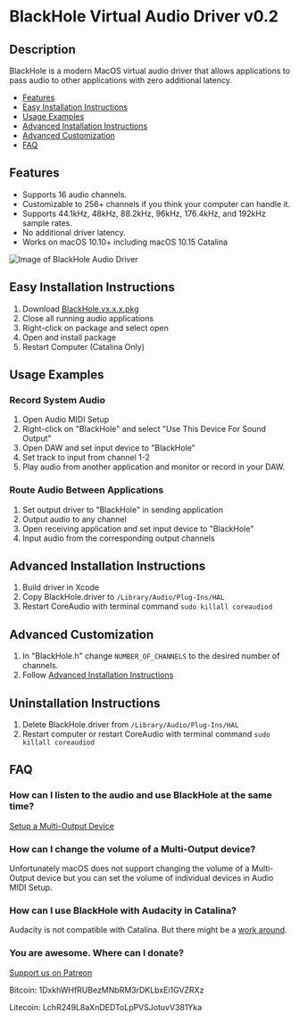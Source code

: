 # BlackHole Virtual Audio Driver v0.2

## Description
BlackHole is a modern MacOS virtual audio driver that allows applications to pass audio to other applications with zero additional latency.

- [Features](README.md#features)
- [Easy Installation Instructions](#easy-installation-instructions)
- [Usage Examples]()
- [Advanced Installation Instructions](#advanced-installation-instructions)
- [Advanced Customization](#advanced-customization)
- [FAQ](#faq)

## Features
- Supports 16 audio channels.
- Customizable to 256+ channels if you think your computer can handle it.
- Supports 44.1kHz, 48kHz, 88.2kHz, 96kHz, 176.4kHz, and 192kHz sample rates.
- No additional driver latency. 
- Works on macOS 10.10+ including macOS 10.15 Catalina

![Image of BlackHole Audio Driver](https://github.com/ExistentialAudio/BlackHole/blob/master/BlackHole.png)

## Easy Installation Instructions
1. Download [BlackHole.vx.x.x.pkg](https://github.com/ExistentialAudio/BlackHole/releases/)
2. Close all running audio applications
3. Right-click on package and select open
4. Open and install package
5. Restart Computer (Catalina Only)

## Usage Examples
### Record System Audio
1. Open Audio MIDI Setup
2. Right-click on "BlackHole" and select "Use This Device For Sound Output"
3. Open DAW and set input device to "BlackHole" 
4. Set track to input from channel 1-2
5. Play audio from another application and monitor or record in your DAW.

### Route Audio Between Applications
1. Set output driver to "BlackHole" in sending application
2. Output audio to any channel
3. Open receiving application and set input device to "BlackHole" 
4. Input audio from the corresponding output channels

## Advanced Installation Instructions
1. Build driver in Xcode
2. Copy BlackHole.driver to `/Library⁩/Audio⁩/Plug-Ins⁩/HAL`
3. Restart CoreAudio with terminal command `sudo killall coreaudiod`

## Advanced Customization
1. In "BlackHole.h" change `NUMBER_OF_CHANNELS` to the desired number of channels.
2. Follow [Advanced Installation Instructions](#advanced-installation-instructions)

## Uninstallation Instructions
1. Delete BlackHole.driver from `/Library⁩/Audio⁩/Plug-Ins⁩/HAL`
2. Restart computer or restart CoreAudio with terminal command `sudo killall coreaudiod`

## FAQ

### How can I listen to the audio and use BlackHole at the same time?
[Setup a Multi-Output Device](https://github.com/ExistentialAudio/BlackHole/wiki/Multi-Output-Device)

### How can I change the volume of a Multi-Output device?
Unfortunately macOS does not support changing the volume of a Multi-Output device but you can set the volume of individual devices in Audio MIDI Setup. 

### How can I use BlackHole with Audacity in Catalina?
Audacity is not compatible with Catalina. But there might be a [work around](https://www.audacityteam.org/macos-10-15-catalina-is-not-yet-supported-by-audacity/). 

### You are awesome. Where can I donate?
[Support us on Patreon](https://www.patreon.com/existentialaudio)

Bitcoin:  1DxkhWHfRUBezMNbRM3rDKLbxEi1GVZRXz

Litecoin: LchR249L8aXnDEDToLpPVSJotuvV381Yka
